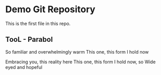 # Demo Git Repository

This is the first file in this repo.

## TooL - Parabol

So familiar and overwhelmingly warm
This one, this form I hold now

Embracing you, this reality here
This one, this form I hold now, so
Wide eyed and hopeful



